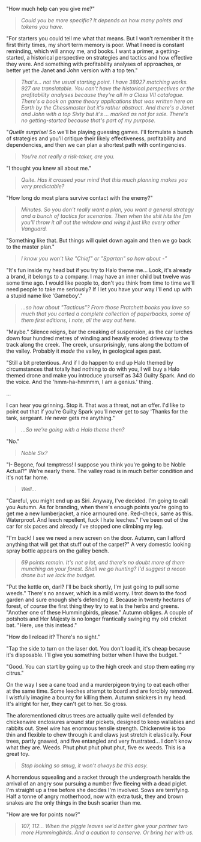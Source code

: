 "How much help can you give me?"

> _Could you be more specific? It depends on how many points and tokens you have._

"For starters you could tell me what that means. But I won't remember it the first thirty times, my short term memory is poor. What I need is constant reminding, which will annoy me, and books. I want a primer, a getting-started, a historical perspective on strategies and tactics and how effective they were. And something with profitability analyses of approaches, or better yet the Janet and John version with a top ten."

> _That's... not the usual starting point. I have 38927 matching works. 927 are translatable. You can't have the historical perspectives or the profitability analyses because they're all in a Class VII catalogue. There's a book on game theory applications that was written here on Earth by the Chessmaster but it's rather abstract. And there's a Janet and John with a top Sixty but it's ... marked as not for sale. There's no getting-started because that's part of my purpose._

"_Quelle surprise!_ So we'll be playing guessing games. I'll formulate a bunch of strategies and you'll critique their likely effectiveness, profitability and dependencies, and then we can plan a shortest path with contingencies. 

> _You're not really a risk-taker, are you._

"I thought you knew all about me."

> _Quite. Has it crossed your mind that this much planning makes you very predictable?_

"How long do most plans survive contact with the enemy?"

> _Minutes. So you don't really want a plan, you want a general strategy and a bunch of tactics for scenarios. Then when the shit hits the fan you'll throw it all out the window and wing it just like every other Vanguard._

"Something like that. But things will quiet down again and then we go back to the master plan."

> _I know you won't like "Chief" or "Spartan" so how about -"_

"It's fun inside my head but if you try to Halo theme me... Look, it's already a brand, it belongs to a company. I may have an inner child but twelve was some time ago. I would like people to, don't you think from time to time we'll need people to take me seriously? If I let you have your way I'll end up with a stupid name like 'Gameboy'."

> _...so how about "Tacticus"? From those Pratchett books you love so much that you carted a complete collection of paperbacks, some of them first editions, I note, all the way out here._

"Maybe." Silence reigns, bar the creaking of suspension, as the car lurches down four hundred metres of winding and heavily eroded driveway to the track along the creek. The creek, unsurprisingly, runs along the bottom of the valley. Probably it _made_ the valley, in geological ages past. 

"Still a bit pretentious. And if I do happen to end up Halo themed by circumstances that totally had nothing to do with you, I will buy a Halo themed drone and make you introduce yourself as 343 Guilty Spark. And do the voice. And the 'hmm-ha-hmmmm, I am a genius.' thing.

...


I can hear you grinning. Stop it. That was a threat, not an offer. I'd like to point out that if you're Guilty Spark you'll never get to say 'Thanks for the tank, sergeant. _He_ never gets me anything."

> _...So we're going with a Halo theme then?_

"No."

> _Noble Six?_

"I- Begone, foul temptress! I suppose you think you're going to be Noble Actual?" We're nearly there. The valley road is in much better condition and it's not far home.

> _Well..._

"Careful, you might end up as Siri. Anyway, I've decided. I'm going to call you Autumn. As for branding, when there's enough points you're going to get me a new lumberjacket, a nice armoured one. Red-check, same as this. Waterproof. And leech repellent, fuck I hate leeches." I've been out of the car for six paces and already I've stopped one climbing my leg.

"I'm back! I see we need a new screen on the door. Autumn, can I afford anything that will get that stuff out of the carpet?" A very domestic looking spray bottle appears on the galley bench.

> _69 points remain. It's not a lot, and there's no doubt more of them munching on your forest. Shall we go hunting? I'd suggest a recon drone but we lack the budget._ 

"Put the kettle on, darl? I'll be back shortly, I'm just going to pull some weeds." There's no answer, which is a mild worry. I trot down to the food garden and sure enough she's defending it. Because in twenty hectares of forest, of _course_ the first thing they try to eat is the herbs and greens. "Another one of these Hummingbirds, please." Autumn obliges. A couple of potshots and Her Majesty is no longer frantically swinging my old cricket bat. "Here, use this instead."

"How do I reload it? There's no sight."

"Tap the side to turn on the laser dot. You don't load it, it's cheap because it's disposable. I'll give you something better when I have the budget. "

"Good. You can start by going up to the high creek and stop them eating my citrus."

On the way I see a cane toad and a murderpigeon trying to eat each other at the same time. Some leeches attempt to board and are forcibly removed. I wistfully imagine a bounty for killing them. Autumn snickers in my head. It's alright for her, they can't get to her. So gross.

The aforementioned citrus trees are actually quite well defended by chickenwire enclosures around star pickets, designed to keep wallabies and rabbits out. Steel wire has enormous tensile strength. Chickenwire is too thin and flexible to chew through it and claws just stretch it elastically. Four trees, partly gnawed, and five entangled and very frustrated... I don't know what they are. Weeds. Phut phut phut phut phut, five ex weeds. This is a great toy.

> _Stop looking so smug, it won't always be this easy._

A horrendous squealing and a racket through the undergrowth heralds the arrival of an angry sow pursuing a number five fleeing with a dead piglet. I'm straight up a tree before she decides I'm involved. Sows are terrifying. Half a tonne of angry motherhood, now with extra tusk, they and brown snakes are the only things in the bush scarier than me.

"How are we for points now?"

> _107, 112... When the piggie leaves we'd better give your partner two more Hummingbirds. And a caution to conserve. Or bring her with us._
